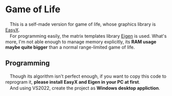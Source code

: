 # Game of Life
　This is a self-made version for game of life, whose graphics library is [EasyX](https://docs.easyx.cn/).  
　For programming easily, the matrix templates library [Eigen](http://eigen.tuxfamily.org) is used. What's more, I'm not able enough to manage memory explicitly, its **RAM usage maybe quite bigger** than a normal range-limited game of life.
## Programming
　Though its algorithm isn't perfect enough, if you want to copy this code to reprogram it, **please install EasyX and Eigen in your PC at first**.  
　And using VS2022, create the project as **Windows desktop appliction**.
